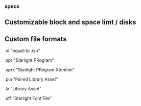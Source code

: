 ### specs

Customizable block and space limt / disks
---
## Custom file formats

.vi "equall to .iso"

.spr "Starlight PRogram"

.sprx "Starlight PRogram Xtention"

.pla "Paired Library Asset"

.la "Library Asset"

.sff "Starlight Font File"
